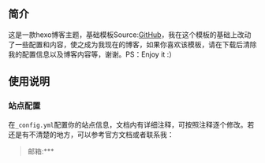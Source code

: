 ## 简介

这是一款hexo博客主题，基础模板Source:[GitHub](https://github.com/iissnan/hexo-theme-next)，我在这个模板的基础上改动了一些配置和内容，使之成为我现在的博客，如果你喜欢该模板，请在下载后清除我的配置信息以及博客内容等，谢谢。PS：Enjoy it :）

## 使用说明

### 站点配置
在`_config.yml`配置你的站点信息，文档内有详细注释，可按照注释逐个修改。若还是有不清楚的地方，可以参考官方文档或者联系我：
> 邮箱:***
